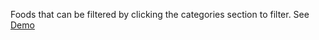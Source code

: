 Foods that can be filtered by clicking the categories section to filter.
See <a href="https://em-foodmenu.netlify.app" target="_blank">Demo</a>
